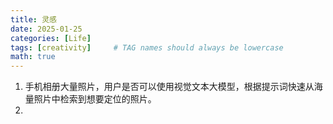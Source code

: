 ```yaml
---
title: 灵感
date: 2025-01-25
categories: [Life]
tags: [creativity]     # TAG names should always be lowercase
math: true
---
```


1. 手机相册大量照片，用户是否可以使用视觉文本大模型，根据提示词快速从海量照片中检索到想要定位的照片。
2. 
